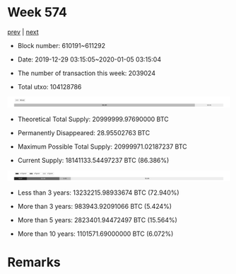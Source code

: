 # Week 574

[prev](week0573.md) | [next](week0575.md)

- Block number: 610191~611292

- Date: 2019-12-29 03:15:05~2020-01-05 03:15:04

- The number of transaction this week: 2039024

- Total utxo: 104128786

![](../images/mined_week0574.png)

- Theoretical Total Supply: 20999999.97690000 BTC

- Permanently Disappeared: 28.95502763 BTC

- Maximum Possible Total Supply: 20999971.02187237 BTC

- Current Supply: 18141133.54497237 BTC (86.386%)

![](../images/year_week0574.png)


- Less than 3 years: 13232215.98933674 BTC (72.940%)

- More than 3 years: 983943.92091066 BTC (5.424%)

- More than 5 years: 2823401.94472497 BTC (15.564%)

- More than 10 years: 1101571.69000000 BTC (6.072%)

# Remarks

